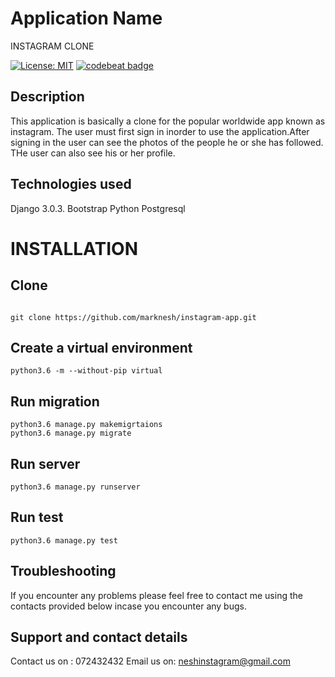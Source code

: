 # Application Name
INSTAGRAM CLONE

[![License: MIT](https://img.shields.io/badge/License-MIT-yellow.svg)](https://opensource.org/licenses/MIT)
[![codebeat badge](https://codebeat.co/badges/58531776-29fa-4ca1-91f9-2aa69127a924)](https://codebeat.co/projects/github-com-marknesh-instagram-app-master)
## Description
This application is basically a clone for the popular worldwide app known as instagram.
The user must first sign in inorder to use the application.After signing in the user can see the photos of the people he or she has followed.
THe user can also see his or her profile.


## Technologies used

Django 3.0.3.
Bootstrap
Python
Postgresql

# INSTALLATION

## Clone
```

git clone https://github.com/marknesh/instagram-app.git

```

## Create a virtual environment
```
python3.6 -m --without-pip virtual

```
## Run migration
```
python3.6 manage.py makemigrtaions
python3.6 manage.py migrate

```
## Run server
```
python3.6 manage.py runserver

```
## Run test
```
python3.6 manage.py test
```

## Troubleshooting
If you encounter any problems please feel free to contact me using the contacts provided  below incase you encounter any bugs.

## Support and contact details
Contact us on : 072432432
Email us on: neshinstagram@gmail.com
